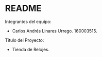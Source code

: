 # README

Integrantes del equipo:
- Carlos Andrés Linares Urrego. 160003515.

Titulo del Proyecto: 
- Tienda de Relojes.
